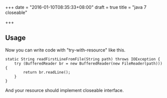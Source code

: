 +++
date = "2016-01-10T08:35:33+08:00"
draft = true
title = "java 7 closeable"

+++



## Usage

Now you can write code with "try-with-resource" like this.

```
static String readFirstLineFromFile(String path) throws IOException {
    try (BufferedReader br = new BufferedReader(new FileReader(path))) {
        return br.readLine();
    }
}
```

And your resource should implement closeable interface.

